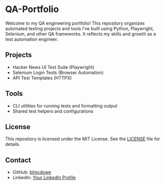 # QA-Portfolio

Welcome to my QA engineering portfolio! This repository organizes automated testing projects and tools I’ve built using Python, Playwright, Selenium, and other QA frameworks. It reflects my skills and growth as a test automation engineer.

## Projects

- Hacker News UI Test Suite (Playwright)  
- Selenium Login Tests (Browser Automation)  
- API Test Templates (HTTPX)  

## Tools

- CLI utilities for running tests and formatting output  
- Shared test helpers and configurations  

## License

This repository is licensed under the MIT License. See the [LICENSE](LICENSE) file for details.

## Contact

- GitHub: [blmcdowe](https://github.com/blmcdowe)  
- LinkedIn: [Your LinkedIn Profile](https://www.linkedin.com/in/your-linkedin)  

